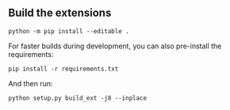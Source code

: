 
## Build the extensions

```
python -m pip install --editable .
```

For faster builds during development, you can also pre-install the requirements:

```
pip install -r requirements.txt
```

And then run:

```
python setup.py build_ext -j8 --inplace
```
